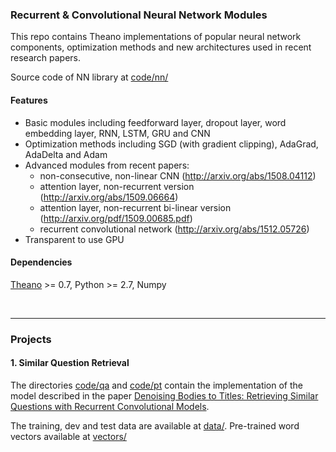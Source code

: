 ### Recurrent & Convolutional Neural Network Modules

This repo contains Theano implementations of popular neural network components, optimization methods and new architectures used in recent research papers.

Source code of NN library at [code/nn/](/code/nn)

#### Features
  - Basic modules including feedforward layer, dropout layer, word embedding layer, RNN, LSTM, GRU and CNN
  - Optimization methods including SGD (with gradient clipping), AdaGrad, AdaDelta and Adam
  - Advanced modules from recent papers:
    - non-consecutive, non-linear CNN (http://arxiv.org/abs/1508.04112)
    - attention layer, non-recurrent version (http://arxiv.org/abs/1509.06664)
    - attention layer, non-recurrent bi-linear version (http://arxiv.org/pdf/1509.00685.pdf)
    - recurrent convolutional network (http://arxiv.org/abs/1512.05726)
  - Transparent to use GPU

#### Dependencies
  [Theano](http://deeplearning.net/software/theano/) >= 0.7, Python >= 2.7, Numpy
  
<br>

----------

### Projects
#### 1. Similar Question Retrieval 

The directories [code/qa](/code/qa) and [code/pt](/code/pt) contain the implementation of the model described in the paper [Denoising Bodies to Titles: Retrieving Similar Questions with Recurrent Convolutional Models](http://arxiv.org/abs/1512.05726).

The training, dev and test data are available at [data/](/data/). Pre-trained word vectors available at [vectors/](/vectors/)
